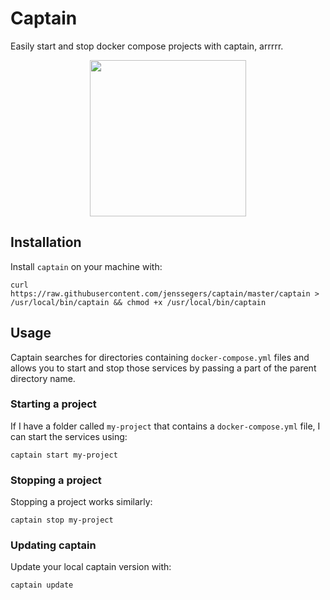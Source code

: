 # Captain

Easily start and stop docker compose projects with captain, arrrrr.

<p align="center">
<img src="https://jenssegers.com/uploads/images/captain.png" width="250">
</p>

## Installation

Install `captain` on your machine with:

```
curl https://raw.githubusercontent.com/jenssegers/captain/master/captain > /usr/local/bin/captain && chmod +x /usr/local/bin/captain
```

## Usage

Captain searches for directories containing `docker-compose.yml` files and allows you to start and stop those services by passing a part of the parent directory name.

### Starting a project

If I have a folder called `my-project` that contains a `docker-compose.yml` file, I can start the services using:

```
captain start my-project
```

### Stopping a project

Stopping a project works similarly:

```
captain stop my-project
```

### Updating captain

Update your local captain version with:

```
captain update
```
